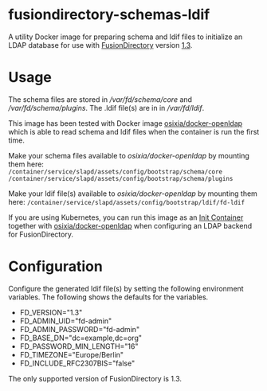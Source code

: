 

# fusiondirectory-schemas-ldif
A utility Docker image for preparing schema and ldif files to initialize an
LDAP database for use with [FusionDirectory](https://www.fusiondirectory.org/) version [1.3](https://fusiondirectory-user-manual.readthedocs.io/en/1.3/index.html).

# Usage
The schema files are stored in _/var/fd/schema/core_ and _/var/fd/schema/plugins_.
The .ldif file(s) are in in _/var/fd/ldif_.

This image has been tested with Docker image [osixia/docker-openldap](https://github.com/osixia/docker-openldap)
which is able to read schema and ldif files when the container is run the first time.

Make your schema files available to _osixia/docker-openldap_ by mounting them here: 
`/container/service/slapd/assets/config/bootstrap/schema/core`
`/container/service/slapd/assets/config/bootstrap/schema/plugins`

Make your ldif file(s) available to _osixia/docker-openldap_ by mounting them here: 
`/container/service/slapd/assets/config/bootstrap/ldif/fd-ldif`

If you are using Kubernetes, you can run this image as an [Init Container](https://kubernetes.io/docs/concepts/workloads/pods/init-containers/)
together with [osixia/docker-openldap](https://github.com/osixia/docker-openldap) when configuring an LDAP backend for FusionDirectory.


# Configuration
Configure the generated ldif file(s) by setting the following environment variables.
The following shows the defaults for the variables.

* FD_VERSION="1.3"
* FD_ADMIN_UID="fd-admin"
* FD_ADMIN_PASSWORD="fd-admin"
* FD_BASE_DN="dc=example,dc=org"
* FD_PASSWORD_MIN_LENGTH="16"
* FD_TIMEZONE="Europe/Berlin"
* FD_INCLUDE_RFC2307BIS="false"

The only supported version of FusionDirectory is 1.3.

